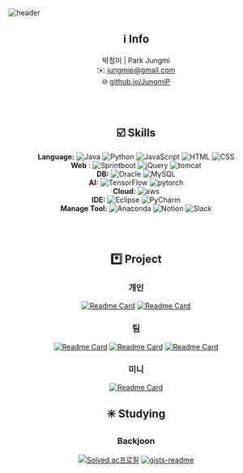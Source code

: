 <img src="https://capsule-render.vercel.app/api?type=slice&reversal=true&color=gradient&customColorList=24&height=190&section=header&text=Jungmi's%20Github&fontSize=55&fontColor=ffffff&fontAlign=35&fontAlignY=30&rotate=-13" alt="header" title="header">

 <div align=center>

  ## :information_source: Info
  박정미 | Park Jungmi</br>
  ✉️ jungmip@gmail.com</br>
  🌐 [github.io/JungmiP](https://jungmip.github.io/)
</div>
  </br>
  </br>
  
<div align=center>   

## :ballot_box_with_check: Skills  

<strong>Language:</strong> ![Java](https://img.shields.io/badge/Java-F9df11?style=flat&logo=OpenJDK&logoColor=white) ![Python](https://img.shields.io/badge/Python-3776ab?style=flat&logo=Python&logoColor=white) ![JavaScript](https://img.shields.io/badge/JavaScript-F7DF1E?style=flat&logo=JavaScript&logoColor=white) ![HTML](https://img.shields.io/badge/HTML-E34f26?style=flat&logo=HTML5&logoColor=white) ![CSS](https://img.shields.io/badge/CSS-1572B6?style=flat&logo=CSS3&logoColor=white) 
<br><strong>Web</strong> : ![Sprintboot](https://img.shields.io/badge/SpringBoot-6DB33F?style=flat&logo=SpringBoot&logoColor=white) ![jQuery](https://img.shields.io/badge/jQuery-0769AD?style=flat&logo=jQuery&logoColor=white) ![tomcat](https://img.shields.io/badge/Tomcat-f8dc75?style=flat&logo=ApacheTomcat&logoColor=white)
<br><strong> DB:</strong> ![Oracle](https://img.shields.io/badge/Oracle-f80000?style=flat&logo=Oracle&logoColor=white) ![MySQL](https://img.shields.io/badge/MySQL-4479a1?style=flat&logo=SpringBoot&logoColor=white)
<br><strong> AI:</strong> ![TensorFlow](https://img.shields.io/badge/TensorFlow-FF6F00?style=flat&logo=TensorFlow&logoColor=white) ![pytorch](https://img.shields.io/badge/PyTorch-EE4C2C?style=flat&logo=PyTorch&logoColor=white)
<br><strong> Cloud:</strong> ![aws](https://img.shields.io/badge/AWS-232F3E?style=flat&logo=AmazonWebServices&logoColor=white)
<br><strong> IDE:</strong> ![Eclipse](https://img.shields.io/badge/Eclipse-525c86?style=flat&logo=EclipseIDE&logoColor=white) ![PyCharm](https://img.shields.io/badge/PyCharm-000000?style=flat&logo=PyCharm&logoColor=white)
<br><strong> Manage Tool:</strong> ![Anaconda](https://img.shields.io/badge/Anaconda-44a833?style=flat&logo=Anaconda&logoColor=white) ![Notion](https://img.shields.io/badge/Notion-000000?style=flat&logo=Notion&logoColor=white) ![Slack](https://img.shields.io/badge/Slack-4a154b?style=flat&logo=Slack&logoColor=white)</span>

</div>
  </br>
  </br>
  <div align=center>
  
  ## :asterisk: Project  
  ### 개인
  
  [![Readme Card](https://github-readme-stats.vercel.app/api/pin/?username=JungmiP&repo=dangdangdang)](https://github.com/JungmiP/dangdangdang) [![Readme Card](https://github-readme-stats.vercel.app/api/pin/?username=JungmiP&repo=MailMe)](https://github.com/JungmiP/MailMe)
  
  ### 팀
  [![Readme Card](https://github-readme-stats.vercel.app/api/pin/?username=JungmiP&repo=Nubila)](https://github.com/JungmiP/Nubila)
   [![Readme Card](https://github-readme-stats.vercel.app/api/pin/?username=JungmiP&repo=SoulMovie)](https://github.com/JungmiP/SoulMovie)
  [![Readme Card](https://github-readme-stats.vercel.app/api/pin/?username=JungmiP&repo=PostCovid19IndustryAnalysis)](https://github.com/JungmiP/PostCovid19IndustryAnalysis)

 ### 미니
  [![Readme Card](https://github-readme-stats.vercel.app/api/pin/?username=JungmiP&repo=HandDetect)](https://github.com/JungmiP/HandDetect)

  </div>
 <div align=center>
  
 ## :eight_spoked_asterisk: Studying
  ### Backjoon
  [![Solved.ac프로필](http://mazassumnida.wtf/api/generate_badge?boj=qkrwjdal77)](https://solved.ac/profile/qkrwjdal77)
  [![gists-readme](https://gists-readme.yizack.com/api?user=JungmiP&n=8&title=My+Gists+for+BOJ)](https://gist.github.com/JungmiP)
</div>
  
